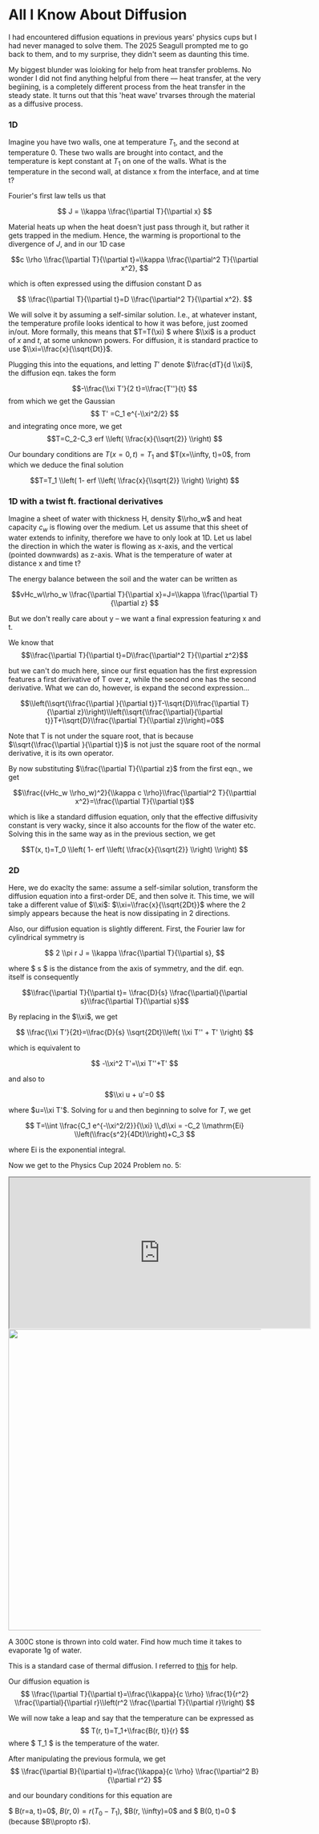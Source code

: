 # All I Know About Diffusion

I had encountered diffusion equations in previous years' physics cups but I had never managed to solve them. The 2025 Seagull prompted me to go back to them, and to my surprise, they didn't seem as daunting this time.

My biggest blunder was loioking for help from heat transfer problems. No wonder I did not find anything helpful from there –– heat transfer, at the very begiining, is a completely different process from the heat transfer in the steady state. It turns out that this 'heat wave' trvarses through the material as a diffusive process.

### 1D
Imagine you have two walls, one at temperature $T_1$, and the second at temperature 0. These two walls are brought into contact, and the temperature is kept constant at $T_1$ on one of the walls.
What is the temperature in the second wall, at distance x from the interface, and at time t?

Fourier's first law tells us that

$$ J = \\kappa \\frac{\\partial T}{\\partial x} $$

Material heats up when the heat doesn't just pass through it, but rather it gets trapped in the medium. Hence, the warming is proportional to the divergence of $J$, and in our 1D case

$$c \\rho \\frac{\\partial T}{\\partial t}=\\kappa \\frac{\\partial^2 T}{\\partial x^2}, $$

which is often expressed using the diffusion constant D as

$$ \\frac{\\partial T}{\\partial t}=D \\frac{\\partial^2 T}{\\partial x^2}. $$

We will solve it by assuming a self-similar solution. I.e., at whatever instant, the temperature profile looks identical to how it was before, just zoomed in/out. More formally, this means that $T=T(\\xi) $ where $\\xi$ is a product of $x$ and $t$, at some unknown powers. For diffusion, it is standard practice to use $\\xi=\\frac{x}{\\sqrt{Dt}}$.

Plugging this into the equations, and letting $T'$ denote $\\frac{dT}{d \\xi}$, the diffusion eqn. takes the form

$$-\\frac{\\xi T'}{2 t}=\\frac{T''}{t} $$ from which we get the Gaussian
$$ T' =C_1 e^{-\\xi^2/2} $$ and integrating once more, we get
$$T=C_2-C_3 erf \\left( \\frac{x}{\\sqrt{2}} \\right) $$

Our boundary conditions are $T(x=0, t) =T_1$ and $T(x=\\infty, t)=0$, from which we deduce the final solution

$$T=T_1 \\left( 1- erf \\left( \\frac{x}{\\sqrt{2}} \\right) \\right) $$

### 1D with a twist ft. fractional derivatives

Imagine a sheet of water with thickness H, density $\\rho_w$ and heat capacity $c_w$ is flowing over the medium. Let us assume that this sheet of water extends to infinity, therefore we have to only look at 1D. Let us label the direction in which the water is flowing as x-axis, and the vertical (pointed downwards) as z-axis. What is the temperature of water at distance x and time t?

The energy balance between the soil and the water can be written as

$$vHc_w\\rho_w \\frac{\\partial T}{\\partial x}=J=\\kappa \\frac{\\partial T}{\\partial z} $$

But we don't really care about y – we want a final expression featuring x and t.

We know that
$$\\frac{\\partial T}{\\partial t}=D\\frac{\\partial^2 T}{\\partial z^2}$$

but we can't do much here, since our first equation has the first expression features a first derivative of T over z, while the second one has the second derivative. What we can do, however, is expand the second expression...

$$\\left(\\sqrt{\\frac{\\partial }{\\partial t}}T-\\sqrt{D}\\frac{\\partial T}{\\partial z}\\right)\\left(\\sqrt{\\frac{\\partial}{\\partial t}}T+\\sqrt{D}\\frac{\\partial T}{\\partial z}\\right)=0$$

Note that T is not under the square root, that is because $\\sqrt{\\frac{\\partial }{\\partial t}}$ is not just the square root of the normal derivative, it is its own operator.

By now substituting $\\frac{\\partial T}{\\partial z}$ from the first eqn., we get

$$\\frac{(vHc_w \\rho_w)^2}{\\kappa c \\rho}\\frac{\\partial^2 T}{\\parttial x^2}=\\frac{\\partial T}{\\partial t}$$

which is like a standard diffusion equation, only that the effective diffusivity constant is very wacky, since it also accounts for the flow of the water etc. Solving this in the same way as in the previous section, we get

$$T(x, t)=T_0 \\left( 1- erf \\left( \\frac{x}{\\sqrt{2}} \\right) \\right) $$

### 2D

Here, we do exaclty the same: assume a self-similar solution, transform the diffusion equation into a first-order DE, and then solve it. This time, we will take a different value of $\\xi$: $\\xi=\\frac{x}{\\sqrt{2Dt}}$ where the 2 simply appears because the heat is now dissipating in 2 directions.

Also, our diffusion equation is slightly different. First, the Fourier law  for cylindrical symmetry is

$$ 2 \\pi r J = \\kappa \\frac{\\partial T}{\\partial s}, $$

where $ s $ is the distance from the axis of symmetry, and the dif. eqn. itself is consequently

$$\\frac{\\partial T}{\\partial t}= \\frac{D}{s} \\frac{\\partial}{\\partial s}\\frac{\\partial T}{\\partial s}$$

By replacing in the $\\xi$, we get

$$ \\frac{\\xi T'}{2t}=\\frac{D}{s} \\sqrt{2Dt}\\left( \\xi T'' + T' \\right) $$

which is equivalent to

$$ -\\xi^2 T'=\\xi T''+T' $$ 

and also to

$$\\xi u + u'=0 $$

where $u=\\xi T'$. Solving for u and then beginning to solve for $T$, we get

$$ T=\\int \\frac{C_1 e^{-\\xi^2/2}}{\\xi} \\,d\\xi = -C_2 \\mathrm{Ei} \\left(\\frac{s^2}{4Dt}\\right)+C_3 $$

where Ei is the exponential integral.

Now we get to the Physics Cup 2024 Problem no. 5: 
<iframe src="https://physicscup.ee/physics-cup-taltech-2024-problem-5/" width="600" height="300"></iframe>

<img src="../articles/images/kajakas2.png" width="600px" height="auto">

A 300C stone is thrown into cold water. Find how much time it takes to evaporate 1g of water.

This is a standard case of thermal diffusion. I referred to [this](https://physlab.org/wp-content/uploads/2016/04/Doc.pdf) for help.

Our diffusion equation is
$$ \\frac{\\partial T}{\\partial t}=\\frac{\\kappa}{c \\rho} \\frac{1}{r^2} \\frac{\\partial}{\\partial r}\\left(r^2 \\frac{\\partial T}{\\partial r}\\right) $$

We will now take a leap and say that the temperature can be expressed as 
$$ T(r, t)=T_1+\\frac{B(r, t)}{r} $$
where $ T_1 $ is the temperature of the water.

After manipulating the previous formula, we get 
$$ \\frac{\\partial B}{\\partial t}=\\frac{\\kappa}{c \\rho} \\frac{\\partial^2 B}{\\partial r^2} $$ 

and our boundary conditions for this equation are 

$ B(r=a, t)=0$, $B(r, 0)=r(T_0-T_1)$, $B(r, \\infty)=0$ and $ B(0, t)=0 $ (because $B\\propto r$).
